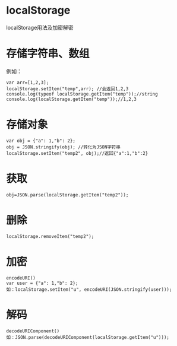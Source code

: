# localStorage
localStorage用法及加密解密

# 存储字符串、数组
例如：
```
var arr=[1,2,3];
localStorage.setItem("temp",arr); //会返回1,2,3
console.log(typeof localStorage.getItem("temp"));//string
console.log(localStorage.getItem("temp"));//1,2,3
```

# 存储对象
```
var obj = {"a": 1,"b": 2};
obj = JSON.stringify(obj); //转化为JSON字符串
localStorage.setItem("temp2", obj);//返回{"a":1,"b":2}
```

# 获取
```
obj=JSON.parse(localStorage.getItem("temp2"));
```

# 删除
```
localStorage.removeItem("temp2");
```

# 加密
```
encodeURI()
var user = {"a": 1,"b": 2};
如：localStorage.setItem("u", encodeURI(JSON.stringify(user)));
```

# 解码
```
decodeURIComponent()
如：JSON.parse(decodeURIComponent(localStorage.getItem("u")));
```



